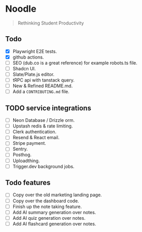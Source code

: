 # Noodle

> Rethinking Student Productivity

## Todo

- [x] Playwright E2E tests.
- [x] github actions.
- [ ] SEO (dub.co is a great reference) for example robots.ts file.
- [ ] Shadcn UI.
- [ ] Slate/Plate.js editor.
- [ ] tRPC api with tanstack query.
- [ ] New & Refined README.md.
- [ ] Add a `CONTRIBUTING.md` file.

## TODO service integrations

- [ ] Neon Database / Drizzle orm.
- [ ] Upstash redis & rate limiting.
- [ ] Clerk authentication.
- [ ] Resend & React email.
- [ ] Stripe payment.
- [ ] Sentry.
- [ ] Posthog.
- [ ] Uploadthing.
- [ ] Trigger.dev background jobs.

## Todo features

- [ ] Copy over the old marketing landing page.
- [ ] Copy over the dashboard code.
- [ ] Finish up the note taking feature.
- [ ] Add AI summary generation over notes.
- [ ] Add AI quiz generation over notes.
- [ ] Add AI flashcard generation over notes.
